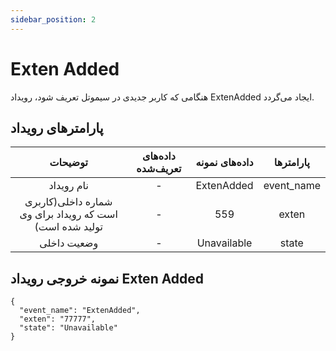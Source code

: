 ```yaml
---
sidebar_position: 2
---
```

# Exten Added

هنگامی‌ كه کاربر جدیدی در سیموتل تعریف ‌شود، رويداد ExtenAdded ايجاد می‌گردد.


## پارامترهای رویداد
|                         توضیحات                         | داده‌های تعریف‌شده | داده‌های نمونه |  پارامتر‌ها |
|:-------------------------------------------------------:|:----------------:|:-------------:|:----------:|
|                        نام رویداد                       |         -        |   ExtenAdded  | event_name |
| شماره داخلی(کاربری است که رویداد برای وی تولید شده است) |         -        |      559      |    exten   |
|                       وضعیت داخلی                       |         -        |  Unavailable  |    state   |

## نمونه خروجی رویداد Exten Added

```shell
{
  "event_name": "ExtenAdded",
  "exten": "77777",
  "state": "Unavailable"
}
```
